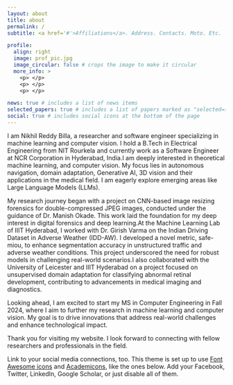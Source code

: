```yaml
---
layout: about
title: about
permalink: /
subtitle: <a href='#'>Affiliations</a>. Address. Contacts. Moto. Etc.

profile:
  align: right
  image: prof_pic.jpg
  image_circular: false # crops the image to make it circular
  more_info: >
    <p> </p>
    <p> </p>
    <p> </p>

news: true # includes a list of news items
selected_papers: true # includes a list of papers marked as "selected={true}"
social: true # includes social icons at the bottom of the page
---
```


I am Nikhil Reddy Billa, a researcher and software engineer specializing in machine learning and computer vision. I hold a B.Tech in Electrical Engineering from NIT Rourkela and currently work as a Software Engineer at NCR Corporation in Hyderabad, India.I am deeply interested in theoretical machine learning, and computer vision. My focus lies in autonomous navigation, domain adaptation, Generative AI, 3D vision and their applications in the medical field. I am eagerly explore emerging areas like Large Language Models (LLMs).

My research journey began with a project on CNN-based image resizing forensics for double-compressed JPEG images, conducted under the guidance of Dr. Manish Okade. This work laid the foundation for my deep interest in digital forensics and deep learning.At the Machine Learning Lab of IIIT Hyderabad, I worked with Dr. Girish Varma on the Indian Driving Dataset in Adverse Weather (IDD-AW). I developed a novel metric, safe-miou, to enhance segmentation accuracy in unstructured traffic and adverse weather conditions. This project underscored the need for robust models in challenging real-world scenarios.I also collaborated with the University of Leicester and IIIT Hyderabad on a project focused on unsupervised domain adaptation for classifying abnormal retinal development, contributing to advancements in medical imaging and diagnostics.

Looking ahead, I am excited to start my MS in Computer Engineering in Fall 2024, where I aim to further my research in machine learning and computer vision. My goal is to drive innovations that address real-world challenges and enhance technological impact.

Thank you for visiting my website. I look forward to connecting with fellow researchers and professionals in the field.



Link to your social media connections, too. This theme is set up to use [Font Awesome icons](https://fontawesome.com/) and [Academicons](https://jpswalsh.github.io/academicons/), like the ones below. Add your Facebook, Twitter, LinkedIn, Google Scholar, or just disable all of them.
